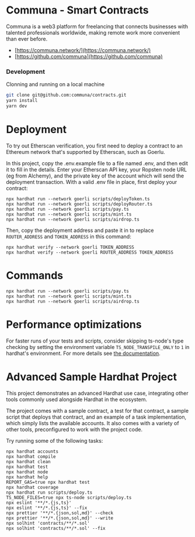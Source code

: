 # Communa - Smart Contracts
Communa is a web3 platform for freelancing that connects businesses with talented professionals worldwide, making remote work more convenient than ever before. 
- [https://communa.network/](https://communa.network/)
- [https://github.com/communa](https://github.com/communa)

### Development
Clonning and running on a local machine
```bash
git clone git@github.com:communa/contracts.git
yarn install
yarn dev
```

# Deployment
To try out Etherscan verification, you first need to deploy a contract to an Ethereum network that's supported by Etherscan, such as Goerlu.

In this project, copy the .env.example file to a file named .env, and then edit it to fill in the details. Enter your Etherscan API key, your Ropsten node URL (eg from Alchemy), and the private key of the account which will send the deployment transaction. With a valid .env file in place, first deploy your contract:

```shell
npx hardhat run --network goerli scripts/deployToken.ts
npx hardhat run --network goerli scripts/deployRouter.ts
npx hardhat run --network goerli scripts/pay.ts
npx hardhat run --network goerli scripts/mint.ts
npx hardhat run --network goerli scripts/airdrop.ts
```

Then, copy the deployment address and paste it in to replace `ROUTER_ADDRESS` and `TOKEN_ADDRESS` in this command:

```shell
npx hardhat verify --network goerli TOKEN_ADDRESS
npx hardhat verify --network goerli ROUTER_ADDRESS TOKEN_ADDRESS
```

# Commands
```shell
npx hardhat run --network goerli scripts/pay.ts
npx hardhat run --network goerli scripts/mint.ts
npx hardhat run --network goerli scripts/airdrop.ts
```

# Performance optimizations

For faster runs of your tests and scripts, consider skipping ts-node's type checking by setting the environment variable `TS_NODE_TRANSPILE_ONLY` to `1` in hardhat's environment. For more details see [the documentation](https://hardhat.org/guides/typescript.html#performance-optimizations).


# Advanced Sample Hardhat Project

This project demonstrates an advanced Hardhat use case, integrating other tools commonly used alongside Hardhat in the ecosystem.

The project comes with a sample contract, a test for that contract, a sample script that deploys that contract, and an example of a task implementation, which simply lists the available accounts. It also comes with a variety of other tools, preconfigured to work with the project code.

Try running some of the following tasks:

```shell
npx hardhat accounts
npx hardhat compile
npx hardhat clean
npx hardhat test
npx hardhat node
npx hardhat help
REPORT_GAS=true npx hardhat test
npx hardhat coverage
npx hardhat run scripts/deploy.ts
TS_NODE_FILES=true npx ts-node scripts/deploy.ts
npx eslint '**/*.{js,ts}'
npx eslint '**/*.{js,ts}' --fix
npx prettier '**/*.{json,sol,md}' --check
npx prettier '**/*.{json,sol,md}' --write
npx solhint 'contracts/**/*.sol'
npx solhint 'contracts/**/*.sol' --fix
```